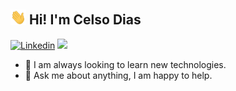 ## <img src="https://github.com/celsodias12/celsodias12/blob/main/assets/hi.gif" width="25"> Hi! I'm Celso Dias

[![Linkedin](https://img.shields.io/badge/-LinkedIn-blue?style=flat-square&logo=Linkedin&logoColor=white)](https://www.linkedin.com/in/celsodias12/)
![](https://komarev.com/ghpvc/?username=celsodias12&style=flat-square)

- 🔧 I am always looking to learn new technologies.
- 💬 Ask me about anything, I am happy to help.
